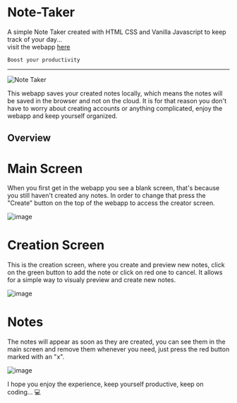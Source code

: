 # Note-Taker

A simple Note Taker created with HTML CSS and Vanilla Javascript to keep track of your day... <br>
visit the webapp [here](https://witordev.github.io/Note-Taker/)

``Boost your productivity``

<hr>

![Note Taker](https://github.com/user-attachments/assets/0e80a793-d4aa-4d42-af37-38f5bb070ef6)

This webapp saves your created notes locally, which means the notes will be saved in the browser and not on the cloud. It is for that reason you don't have to worry about creating accounts or anything complicated, enjoy the webapp and keep yourself organized.

## Overview

# Main Screen

When you first get in the webapp you see a blank screen, that's because you still haven't created any notes. In order to change that press the "Create" button on the top of the webapp to access the creator screen.

![image](https://github.com/user-attachments/assets/68e135b5-3a55-4686-a860-268c27e18544)


# Creation Screen


This is the creation screen, where you create and preview new notes, click on the green button to add the note or click on red one to cancel.
It allows for a simple way to visualy preview and create new notes.

![image](https://github.com/user-attachments/assets/63460568-d37e-4014-9cb7-9acb382bbd13)

# Notes

The notes will appear as soon as they are created, you can see them in the main screen and remove them whenever you need, just press the red button marked with an "x".

![image](https://github.com/user-attachments/assets/d3d89103-bd60-4ccd-94a8-b8042349a71a)

I hope you enjoy the experience, keep yourself productive, keep on coding... 💻
